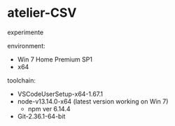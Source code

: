 # atelier-CSV
experimente

environment:
- Win 7 Home Premium SP1
- x64

toolchain:
- VSCodeUserSetup-x64-1.67.1
- node-v13.14.0-x64 (latest version working on Win 7)
  - npm ver 6.14.4
- Git-2.36.1-64-bit
